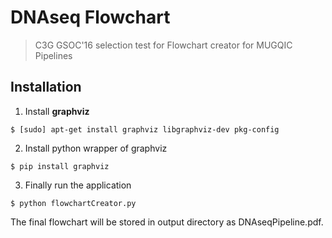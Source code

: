 # DNAseq Flowchart

> C3G GSOC'16 selection test for Flowchart creator for MUGQIC Pipelines

## Installation

1. Install **graphviz**

```
$ [sudo] apt-get install graphviz libgraphviz-dev pkg-config
```

2. Install python wrapper of graphviz

```
$ pip install graphviz
```

3. Finally run the application

```
$ python flowchartCreator.py
```
The final flowchart will be stored in output directory as DNAseqPipeline.pdf.
